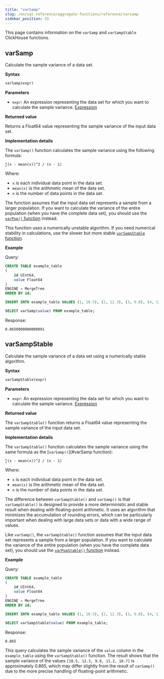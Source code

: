 ```yaml
---
title: "varSamp"
slug: /en/sql-reference/aggregate-functions/reference/varsamp
sidebar_position: 33
---
```


This page contains information on the `varSamp` and `varSampStable` ClickHouse functions.

## varSamp

Calculate the sample variance of a data set. 

**Syntax**

```sql
varSamp(expr)
```

**Parameters**

- `expr`: An expression representing the data set for which you want to calculate the sample variance. [Expression](../syntax#syntax-expressions)

**Returned value**

Returns a Float64 value representing the sample variance of the input data set.

**Implementation details**

The `varSamp()` function calculates the sample variance using the following formula:

```plaintext
∑(x - mean(x))^2 / (n - 1)
```

Where:

- `x` is each individual data point in the data set.
- `mean(x)` is the arithmetic mean of the data set.
- `n` is the number of data points in the data set.

The function assumes that the input data set represents a sample from a larger population. If you want to calculate the variance of the entire population (when you have the complete data set), you should use the [`varPop()` function](./varpop#varpop) instead.

This function uses a numerically unstable algorithm. If you need numerical stability in calculations, use the slower but more stable [`varSampStable` function](#varSampStable).

**Example**

Query:

```sql
CREATE TABLE example_table
(
    id UInt64,
    value Float64
)
ENGINE = MergeTree
ORDER BY id;

INSERT INTO example_table VALUES (1, 10.5), (2, 12.3), (3, 9.8), (4, 11.2), (5, 10.7);

SELECT varSamp(value) FROM example_table;
```

Response:

```response
0.8650000000000091
```

## varSampStable

Calculate the sample variance of a data set using a numerically stable algorithm.

**Syntax**

```sql
varSampStable(expr)
```

**Parameters**

- `expr`: An expression representing the data set for which you want to calculate the sample variance. [Expression](../syntax#syntax-expressions)

**Returned value**

The `varSampStable()` function returns a Float64 value representing the sample variance of the input data set.

**Implementation details**

The `varSampStable()` function calculates the sample variance using the same formula as the [`varSamp()`](#varSamp function):

```plaintext
∑(x - mean(x))^2 / (n - 1)
```

Where:
- `x` is each individual data point in the data set.
- `mean(x)` is the arithmetic mean of the data set.
- `n` is the number of data points in the data set.

The difference between `varSampStable()` and `varSamp()` is that `varSampStable()` is designed to provide a more deterministic and stable result when dealing with floating-point arithmetic. It uses an algorithm that minimizes the accumulation of rounding errors, which can be particularly important when dealing with large data sets or data with a wide range of values.

Like `varSamp()`, the `varSampStable()` function assumes that the input data set represents a sample from a larger population. If you want to calculate the variance of the entire population (when you have the complete data set), you should use the [`varPopStable()` function](./varpop#varpopstable) instead.

**Example**

Query:

```sql
CREATE TABLE example_table
(
    id UInt64,
    value Float64
)
ENGINE = MergeTree
ORDER BY id;

INSERT INTO example_table VALUES (1, 10.5), (2, 12.3), (3, 9.8), (4, 11.2), (5, 10.7);

SELECT varSampStable(value) FROM example_table;
```

Response:

```response
0.865
```

This query calculates the sample variance of the `value` column in the `example_table` using the `varSampStable()` function. The result shows that the sample variance of the values `[10.5, 12.3, 9.8, 11.2, 10.7]` is approximately 0.865, which may differ slightly from the result of `varSamp()` due to the more precise handling of floating-point arithmetic.
